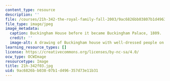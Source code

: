 ```yaml
---
content_type: resource
description: ''
file: /courses/21h-342-the-royal-family-fall-2003/9ac6826bb03807b1d496357d73e11b31_21h-342f03.jpg
file_type: image/jpeg
image_metadata:
  caption: Buckingham House before it became Buckingham Palace, 1809.
  credit: ''
  image-alt: A drawing of Buckingham house with well-dressed people on the lawn.
learning_resource_types: []
license: https://creativecommons.org/licenses/by-nc-sa/4.0/
ocw_type: OCWImage
resourcetype: Image
title: 21h-342f03.jpg
uid: 9ac6826b-b038-07b1-d496-357d73e11b31
---
```

